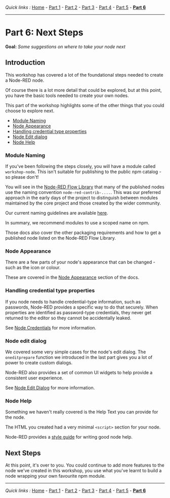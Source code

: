 *Quick links :*
[Home](/README.md) - [Part 1](../part1/README.md) - [Part 2](../part2/README.md) - [Part 3](../part3/README.md) - [Part 4](../part4/README.md) - [Part 5](../part5/README.md) - [**Part 6**](../part6/README.md)
***

# Part 6:  Next Steps

**Goal:** *Some suggestions on where to take your node next*

## Introduction

This workshop has covered a lot of the foundational steps needed to create a
Node-RED node.

Of course there is a lot more detail that could be explored, but at this point,
you have the basic tools needed to create your own nodes.

This part of the workshop highlights some of the other things that you could choose
to explore next.

 - [Module Naming](#module-naming)
 - [Node Appearance](#node-appearance)
 - [Handling credential type properties](#handling-credential-type-properties)
 - [Node Edit dialog](#node-edit-dialog)
 - [Node Help](#node-help)


### Module Naming

If you've been following the steps closely, you will have a module called `workshop-node`.
This isn't suitable for publishing to the public npm catalog - so please don't!

You will see in the [Node-RED Flow Library](https://flows.nodered.org) that many
of the published nodes use the naming convention `node-red-contrib-....`. This was
our preferred approach in the early days of the project to distinguish between modules
maintained by the core project and those created by the wider community.

Our current naming guidelines are available [here](https://nodered.org/docs/creating-nodes/packaging).

In summary, we recommend modules to use a scoped name on npm.

Those docs also cover the other packaging requirements and how to get a published
node listed on the Node-RED Flow Library.

### Node Appearance

There are a few parts of your node's appearance that can be changed - such as the
icon or colour.

These are covered in the [Node Appearance](https://nodered.org/docs/creating-nodes/appearance)
section of the docs.

### Handling credential type properties

If you node needs to handle credential-type information, such as passwords, Node-RED
provides a specific way to do that securely. When properties are identified as
password-type credentials, they never get returned to the editor so they cannot be
accidentally leaked.

See [Node Credentials](https://nodered.org/docs/creating-nodes/credentials) for more
information.

### Node edit dialog

We covered some very simple cases for the node's edit dialog. The `oneditprepare`
function we introduced in the last part gives you a lot of power to create custom
dialogs.

Node-RED also provides a set of common UI widgets to help provide a consistent
user experience.

See [Node Edit Dialog](https://nodered.org/docs/creating-nodes/edit-dialog) for
more information.

### Node Help

Something we haven't really covered is the Help Text you can provide for the node.

The HTML you created had a very minimal `<script>` section for your node.

Node-RED provides a [style guide](https://nodered.org/docs/creating-nodes/help-style-guide) for writing good node help.


## Next Steps

At this point, it's over to you. You could continue to add more features to the
node we've created in this workshop, you use what you've learnt to build a node
wrapping your own favourite npm module.

***
*Quick links :*
[Home](/README.md) - [Part 1](../part1/README.md) - [Part 2](../part2/README.md) - [Part 3](../part3/README.md) - [Part 4](../part4/README.md) - [Part 5](../part5/README.md) - [**Part 6**](../part6/README.md)